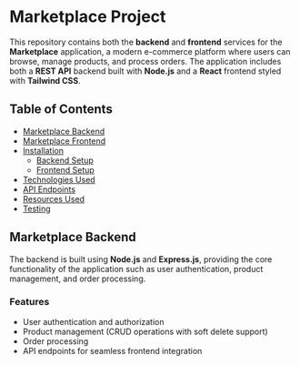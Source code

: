 # Marketplace Project

This repository contains both the **backend** and **frontend** services for the **Marketplace** application, a modern e-commerce platform where users can browse, manage products, and process orders. The application includes both a **REST API** backend built with **Node.js** and a **React** frontend styled with **Tailwind CSS**.

## Table of Contents

- [Marketplace Backend](#marketplace-backend)
- [Marketplace Frontend](#marketplace-frontend)
- [Installation](#installation)
  - [Backend Setup](#backend-setup)
  - [Frontend Setup](#frontend-setup)
- [Technologies Used](#technologies-used)
- [API Endpoints](#api-endpoints)
- [Resources Used](#resources-used)
- [Testing](#testing)

## Marketplace Backend

The backend is built using **Node.js** and **Express.js**, providing the core functionality of the application such as user authentication, product management, and order processing.

### Features

- User authentication and authorization
- Product management (CRUD operations with soft delete support)
- Order processing
- API endpoints for seamless frontend integration

